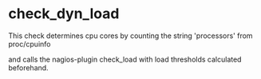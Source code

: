# check_dyn_load

This check determines cpu cores by counting the string 'processors' from proc/cpuinfo

and calls the nagios-plugin check_load with load thresholds calculated beforehand.
